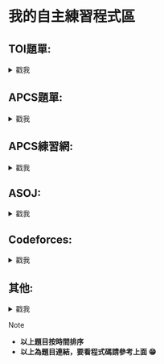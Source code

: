 # 我的自主練習程式區


## TOI題單:
<details>
<summary> 戳我 </summary>
  
- [x] [c199. 爬山去 (Hiking)](https://zerojudge.tw/ShowProblem?problemid=c199)　　　　　　　　　　<sub>2024/2/26~2024/2/26</sub>

- [x] [e622. 虛擬寵物大師 (Master)](https://zerojudge.tw/ShowProblem?problemid=e622)　　　　　　　<sub>2024/2/26~2024/2/26</sub>

- [x] [f515.	英文縮寫 (Abbreviation)](https://zerojudge.tw/ShowProblem?problemid=f515)      　　　　　　<sub>2024/2/29~2024/2/29</sub>

- [x] [e621. 免費停車 (Free Parking)](https://zerojudge.tw/ShowProblem?problemid=e621)　　　　　　<sub>2024/2/29~2024/2/29</sub>

- [x] [f337.	同樂會 (Party)](https://zerojudge.tw/ShowProblem?problemid=f337)　　　　　　　　　　　<sub>2024/2/29~2024/2/29</sub>

- [x] [k516. 根號 (Sqrt)](https://zerojudge.tw/ShowProblem?problemid=k516)　　　　　　　　　　　　<sub>2024/3/1~2024/3/6</sub>

- [x] [l919.	珠寶交易 (Jewel)](https://zerojudge.tw/ShowProblem?problemid=l919)　　　　　　　　　　<sub>2024/2/26~2024/2/26</sub>

- [x] [k467.	分班 (Class)](https://zerojudge.tw/ShowProblem?problemid=k467)　　　　　　　　　　　　<sub>2024/3/2~2024/3/2</sub>

- [x] [e806. 多項式計算 (Polynomial)](https://zerojudge.tw/ShowProblem?problemid=e806)　　　　　　<sub>2024/3/7~2024/3/23</sub>

- [x] [k514.	解藥 (Medicine)](https://zerojudge.tw/ShowProblem?problemid=k514)　　　　　　　　　　<sub>2024/3/8~2024/3/23</sub>

- [x] [n360. 搶21 (The 21 Game)](https://zerojudge.tw/ShowProblem?problemid=n360)　　　　　　　　<sub>2024/3/21~2024/3/22</sub>

- [x] [n361. 數字旅館 (hotel)](https://zerojudge.tw/ShowProblem?problemid=n361)　　　　　　　　　　<sub>2024/3/21~2024/3/21</sub>

- [x] [n362. 質數遊戲 (Primes)](https://zerojudge.tw/ShowProblem?problemid=n362)　　　　　　　　　<sub>2024/3/21~2024/3/27</sub>

- [x] [k468.	打靶 (Target)](https://zerojudge.tw/ShowProblem?problemid=k468)　　　　　　　　　　　<sub>2024/3/23~2024/5/21</sub>

- [x] [e808. 不再傻傻等公車 (Bus)](https://zerojudge.tw/ShowProblem?problemid=e808)　　　　　　　<sub>2024/3/24~2024/3/24</sub>

- [x] [n630. 電影院 (Cinema)](https://zerojudge.tw/ShowProblem?problemid=n360)　　　　　　　　　<sub>2024/4/29~2024/4/29</sub>

- [x] [n631. 撲克 (Poker)](https://zerojudge.tw/ShowProblem?problemid=n361)　　　　　　　　　　　<sub>2024/4/29~2024/5/11</sub>

- [x] [n632. 熱門商品 (Commodity)](https://zerojudge.tw/ShowProblem?problemid=n632)　　　　　　　<sub>2024/4/29~2024/5/15</sub>

- [x] [k466. 成績分析 (Analysis)](https://zerojudge.tw/ShowProblem?problemid=k466)　　　　　　　　　<sub>2024/6/6~2024/6/6</sub>

- [ ] [k253. 成績分析 (Analysis)](https://zerojudge.tw/ShowProblem?problemid=k253)　　　　　　　　　<sub>2024/7/25~</sub>

- [x] [f818. 物競天擇 (Survival)](https://zerojudge.tw/ShowProblem?problemid=f818)　　　　　　　　　<sub>2024/8/10~2024/8/10</sub>

- [x] [f819. 圖書館 (Library)](https://zerojudge.tw/ShowProblem?problemid=f819)　　　　　　　　　<sub>2024/8/10~2024/8/10</sub>

- [ ] [f820. 極限運動 (Sports)](https://zerojudge.tw/ShowProblem?problemid=f820)　　　　　　　　　　　<sub>2024/8/10~</sub>

- [x] [m397. 烤肉 (BBQ)](https://zerojudge.tw/ShowProblem?problemid=m397)　　　　　　　　　<sub>2024/8/12~2024/8/12</sub>

- [x] [e623. 2. PPAP](https://zerojudge.tw/ShowProblem?problemid=e623)　　　　　　　　　<sub>2024/8/13~2024/8/13</sub>

- [x] [h659. 計程車 (Taxi)](https://zerojudge.tw/ShowProblem?problemid=h659)　　　　　　　　　<sub>2024/8/13~2024/8/13</sub>

- [x] [f708. 蟲蟲危機 (Insect)](https://zerojudge.tw/ShowProblem?problemid=f708)　　　　　　　　　<sub>2024/8/13~2024/8/13</sub>

- [x] [g497. 電梯 (Elevator)](https://zerojudge.tw/ShowProblem?problemid=g497)　　　　　　　　　<sub>2024/8/13~2024/8/13</sub>

- [x] [h658. 捕魚 (Fishing)](https://zerojudge.tw/ShowProblem?problemid=h658)　　　　　　　　　<sub>2024/8/13~2024/8/13</sub>

- [x] [j178. 手遊廣告 (Advertisement)](https://zerojudge.tw/ShowProblem?problemid=j178)　　　　　　　　　<sub>2024/8/13~2024/8/13</sub>

- [x] [f043. 1. 小豪的回家作業 (Homework)](https://zerojudge.tw/ShowProblem?problemid=f043)　　　　　　　　　<sub>2024/8/16~2024/8/16</sub>

- [x] [f373. 週年慶 Anniversary](https://zerojudge.tw/ShowProblem?problemid=f373)　　　　　　　　　<sub>2024/8/16~2024/8/16</sub>

- [x] [f706. 時區 (Zone)](https://zerojudge.tw/ShowProblem?problemid=f706)　　　　　　　　　<sub>2024/8/16~2024/8/16</sub>

- [x] [f707. 幸運 7 (Lucky Seven)](https://zerojudge.tw/ShowProblem?problemid=f707)　　　　　　　　　<sub>2024/8/16~2024/8/16</sub>

- [x] [g498. 兔子跳躍 (Rabbit)](https://zerojudge.tw/ShowProblem?problemid=g498)　　　　　　　　　<sub>2024/8/16~2024/8/16</sub>

- [x] [j180. 戰備存糧 (Food)](https://zerojudge.tw/ShowProblem?problemid=j180)　　　　　　　　　<sub>2024/8/16~2024/8/16</sub>

- [x] [l918. P1. 彈珠汽水 (Soda)](https://zerojudge.tw/ShowProblem?problemid=l918)　　　　　　　　　<sub>2024/8/16~2024/8/16</sub>

- [x] [e794. p1.黃金比例](https://zerojudge.tw/ShowProblem?problemid=e794)　　　　　　　　　<sub>2024/8/16~2024/8/16</sub>

- [x] [k924. P1. 數字結合 (Combination)](https://zerojudge.tw/ShowProblem?problemid=k924)　　　　　　　　　<sub>2024/8/16~2024/8/16</sub>

- [x] [g496. 彗星列車 (Comet)](https://zerojudge.tw/ShowProblem?problemid=g496)　　　　　　　　　<sub>2024/8/16~2024/8/16</sub>

- [x] [e798. p5. 卷積神經網路](https://zerojudge.tw/ShowProblem?problemid=e798)　　　　　　　　　<sub>2024/8/16~2024/8/16</sub>

- [x] [f513. 舉旗遊戲 (Flag)](https://zerojudge.tw/ShowProblem?problemid=f513)　　　　　　　　　<sub>2024/8/16~2024/8/16</sub>

- [x] [k398. 密室逃脫 (Escape)](https://zerojudge.tw/ShowProblem?problemid=k398)　　　　　　　　　<sub>2024/8/16~2024/8/16</sub>

- [x] [i376. 尋寶 (Treasure)](https://zerojudge.tw/ShowProblem?problemid=i376)　　　　　　　　　<sub>2024/8/16~2024/8/16</sub>

- [x] [f149. 3. 炸彈偵測器 (Detector)](https://zerojudge.tw/ShowProblem?problemid=f149)　　　　　　　　　<sub>2024/8/16~2024/8/16</sub>

- [x] [o578. 起司 (Cheese)](https://zerojudge.tw/ShowProblem?problemid=o578)　　　　　　　　　<sub>2024/10/1~2024/10/1</sub>

- [x] [o579. 電動滑板車 (e-Scooter)](https://zerojudge.tw/ShowProblem?problemid=o579)　　　　　　　　　<sub>2024/10/1~2024/10/1</sub>

- [X] [o580. 因數計算 (Factor)](https://zerojudge.tw/ShowProblem?problemid=o580)　　　　　　　　　<sub>2024/10/1~2024/10/1</sub>

- [ ] [o626. 檔案順序 (Files)](https://zerojudge.tw/ShowProblem?problemid=o626)　　　　　　　　　<sub>2024/10/1~</sub>

- [ ] [o627. 校外教學分組 (Trip)](https://zerojudge.tw/ShowProblem?problemid=o627)　　　　　　　　　<sub>2024/10/1</sub>

- [ ] [o628. 天秤 (Libra)](https://zerojudge.tw/ShowProblem?problemid=o628)　　　　　　　　　<sub>2024/10/1</sub>

- [X] [k463. 破冰活動 (Icebreaker)](https://zerojudge.tw/ShowProblem?problemid=k463)　　　　　　　　　<sub>2024/10/2~2024/10/2</sub>

- [x] [o921. 生日快樂 (Birthday)](https://zerojudge.tw/ShowProblem?problemid=o921)　　　　　　　　　<sub>2024/11/14~2024/11/14</sub>

- [X] [o922. 年貨大街 (Market)](https://zerojudge.tw/ShowProblem?problemid=o922)　　　　　　　　　<sub>2024/11/14~2024/11/14</sub>

- [x] [o923. 陣列運算 (Array)](https://zerojudge.tw/ShowProblem?problemid=o923)　　　　　　　　　<sub>2024/11/14~2024/11/14</sub>

- [x] [o926. 積木城堡 (Castle)](https://zerojudge.tw/ShowProblem?problemid=o926)　　　　　　　　　<sub>2024/11/14~2024/11/14</sub>

- [X] [o927. 鐵路 (Rail)](https://zerojudge.tw/ShowProblem?problemid=o927)　　　　　　　　　<sub>2024/11/14~2024/11/14</sub>

- [ ] [o928. 入住旅館 (CheckIn)](https://zerojudge.tw/ShowProblem?problemid=o928)　　　　　　　　　<sub>2024/11/14~</sub>

- [ ] [f815.	遊戲升等](https://zerojudge.tw/ShowProblem?problemid=f815)　　　　　　　　　　　<sub></sub>

</details>
  
## APCS題單:
<details>
<summary> 戳我 </summary>
  
- [x] [m370. 1. 機械鼠](https://zerojudge.tw/ShowProblem?problemid=m370)　　　　　　　　　　　<sub>2023/11/9~2023/11/16</sub>

- [x] [m371. 2. 卡牌遊戲](https://zerojudge.tw/ShowProblem?problemid=m371)　　　　　　　　　　<sub>2023/12/30~2023/12/30</sub>

- [x] [c290. 1.	秘密差](https://zerojudge.tw/ShowProblem?problemid=c290)　　　　　　　　　　　　<sub>2024/3/20~2024/3/23</sub>

- [x] [e289. 3. 美麗的彩帶](https://zerojudge.tw/ShowProblem?problemid=e289)　　　　　　　　　　<sub>2024/3/23~2024/4/27</sub>

- [x] [j605. 1.	程式考試](https://zerojudge.tw/ShowProblem?problemid=j605)　　　　　　　　　　　<sub>2024/3/27~2024/3/27</sub>

- [x] [f580. 2. 骰子](https://zerojudge.tw/ShowProblem?problemid=f580)　　　　　　　　　　　　　<sub>2024/3/28~2024/3/29</sub>

- [x] [g276. 2. 魔王迷宮](https://zerojudge.tw/ShowProblem?problemid=g276)　　　　　　　　　　　<sub>2024/3/28~2024/7/7</sub>

- [x]  [b966. 3. 線段覆蓋長度](https://zerojudge.tw/ShowProblem?problemid=b966)　　　　　　　　　<sub>2024/4/6~2024/4/6</sub>

- [ ] [h084. 4. 牆上海報](https://zerojudge.tw/ShowProblem?problemid=h084)　　　　　　　　　　　<sub>2024/4/7~</sub>

- [ ] [j123. 2. 運貨站](https://zerojudge.tw/ShowProblem?problemid=j123)　　　　　　　　　　　　<sub>2024/4/18~</sub>

- [x] [b965. 2. 矩陣轉換](https://zerojudge.tw/ShowProblem?problemid=b965)　　　　　　　　　　　<sub>2024/4/20~2024/8/19</sub> 

- [x] [h081. 2. 程式交易](https://zerojudge.tw/ShowProblem?problemid=h081)　　　　　　　　　　　<sub>2024/5/2~2024/5/2</sub>

- [x] [m931. 1. 遊戲選角](https://zerojudge.tw/ShowProblem?problemid=m931)　　　　　　　　　　　<sub>2024/6/3~2024/6/3</sub>

- [x] [o076. 1. 特技表演](https://zerojudge.tw/ShowProblem?problemid=o076)　　　　　　　　　　　<sub>2024/6/16~2024/6/16</sub>

- [x] [o077. 2. 電子畫布](https://zerojudge.tw/ShowProblem?problemid=o077)　　　　　　　　　　　<sub>2024/6/16~2024/6/16</sub>

- [ ] [o078. 3. 缺字問題](https://zerojudge.tw/ShowProblem?problemid=o078)　　　　　　　　　　　<sub>2024/6/16~</sub>

- [x] [k731. 1. 路徑偵測](https://zerojudge.tw/ShowProblem?problemid=k731)　　　　　　　　　　　<sub>2024/7/7~2024/7/7</sub>

- [x] [j606. 2. 造字程式](https://zerojudge.tw/ShowProblem?problemid=j606)　　　　　　　　　　　<sub>2024/8/10~2024/8/10</sub>

- [x] [c294. 1. 三角形辨別](https://zerojudge.tw/ShowProblem?problemid=c294)　　　　　　　　　　　<sub>2024/8/16~2024/8/16</sub>

- [x] [c461. apcs 邏輯運算子 (Logic Operators)](https://zerojudge.tw/ShowProblem?problemid=c461)　　　　　　　　　　　　　<sub>2024/8/16~2024/8/16</sub>

- [x] [e286. 籃球比賽](https://zerojudge.tw/ShowProblem?problemid=e286)　　　　　　　　　　　<sub>2024/8/17~2024/8/17</sub>

- [x] [f579. 1. 購物車](https://zerojudge.tw/ShowProblem?problemid=f579)　　　　　　　　　　　<sub>2024/8/17~2024/8/17</sub>

- [x] [g595. 1. 修補圍籬](https://zerojudge.tw/ShowProblem?problemid=g595)　　　　　　　　　　　<sub>2024/8/17~2024/8/17</sub>

- [x] [b964. 1. 成績指標](https://zerojudge.tw/ShowProblem?problemid=b964)　　　　　　　　　　　　　<sub>2024/8/17~2024/8/17</sub>

- [x] [e313. 最少相異字母](https://zerojudge.tw/ShowProblem?problemid=e313)　　　　　　　　　　　<sub>2024/8/17~2024/8/17</sub>

- [x] [e287. 機器人的路徑](https://zerojudge.tw/ShowProblem?problemid=e287)　　　　　　　　　　　<sub>2024/8/17~2024/8/17</sub>

- [x] [f313. 2. 人口遷移](https://zerojudge.tw/ShowProblem?problemid=f313)　　　　　　　　　　　　　<sub>2024/8/17~2024/8/17</sub>

- [X] [c291. 2. 小群體](https://zerojudge.tw/ShowProblem?problemid=c291)　　　　　　　　　　　　<sub>2024/9/7~2024/9/7</sub>

- [X] [h026. 1. 猜拳](https://zerojudge.tw/ShowProblem?problemid=h026)　　　　　　　　　　　　<sub>2024/10/18~2024/10/18</sub>

- [X] [o711. 1. 裝飲料](https://zerojudge.tw/ShowProblem?problemid=o711)　　　　　　　　　　　　<sub>2024/10/20~2024/10/20</sub>

- [X] [o712. 2. 蒐集寶石](https://zerojudge.tw/ShowProblem?problemid=o712)　　　　　　　　　　　　<sub>2024/10/20~2024/10/20</sub>

- [ ] [c575. 4. 基地台](https://zerojudge.tw/ShowProblem?problemid=c575)　　　　　　　　　　　　　<sub></sub>

- [ ] [i401. 3. 雷射測試](https://zerojudge.tw/ShowProblem?problemid=i401)　　　　　　　　　　　<sub></sub>

- [ ] [h083. 3. 數位占卜](https://zerojudge.tw/ShowProblem?problemid=h083)　　　　　　　　　　　<sub></sub>

- [ ] [f581. 3. 圓環出口](https://zerojudge.tw/ShowProblem?problemid=f581)　　　　　　　　　　　<sub></sub>

</details>

## APCS練習網:
<details>
<summary> 戳我 </summary>

- [ ] [a152: 二分搜尋](https://apcsclass.csie.ntnu.edu.tw/ShowProblem?problemid=a152)　　　　　　　　　　　　<sub>2024/4/7~</sub>

- [X] [a051: 城市旅遊](https://apcsclass.csie.ntnu.edu.tw/ShowProblem?problemid=a051)　　　　　　　　　　　<sub>2024/9/6~2024/9/6</sub>

- [X] [a102: 油田](https://apcsclass.csie.ntnu.edu.tw/ShowProblem?problemid=a102)　　　　　　　　　　　　<sub>2024/9/7~2024/9/7</sub>

- [X] [a103: 小群體](https://apcsclass.csie.ntnu.edu.tw/ShowProblem?problemid=a103)　　　　　　　　　　　　<sub>2024/9/7~2024/9/7</sub>

- [ ] [a109: 跑長編碼與資料壓縮](https://apcsclass.csie.ntnu.edu.tw/ShowProblem?problemid=a109)　　　　　　　　　　　　　<sub></sub>

- [ ] [a153: 二分法求解](https://apcsclass.csie.ntnu.edu.tw/ShowProblem?problemid=a153)　　　　　　　　　　　<sub></sub>

</details>

## ASOJ:
<details>
<summary> 戳我 </summary>
  
- [ ] [礦坑 (Mine)](https://apcs-simulation.com/problem/apcs0303)　　　　　　　　　　　　　<sub>2024/4/3~</sub>

- [X] [遊戲 (Game)](https://apcs-simulation.com/problem/apcs0801)　　　　　　　　　　　　<sub>2024/8/31~2024/9/6</sub>

- [X] [天旋地轉 (Spinning)](https://apcs-simulation.com/problem/apcs0802)　　　　　　　　　　　　<sub>2024/8/31~2024/8/31</sub>

</details>

## Codeforces:
<details>
<summary> 戳我 </summary>

- [X] [B. Three Brothers](https://codeforces.com/problemset/problem/2010/B)　　　　　　　　　　　　<sub>2024/9/14~2024/9/14</sub>
  
- [X] [A. Alternating Sum of Numbers](https://codeforces.com/problemset/problem/2010/A)　　　　　<sub>2024/9/14~2024/9/14</sub>

- [X] [A. A+B Again?](https://codeforces.com/problemset/problem/1999/A)　　　　　　　　　　　　<sub>2024/9/14~2024/9/14</sub>

- [X] [A. Problem Generator](https://codeforces.com/contest/1980/problem/A)　　　　　　　　　　　　<sub>2024/9/21~2024/9/21</sub>

</details>


## 其他:
<details>
<summary> 戳我 </summary>
  
- [x] [a565.	p&q的邂逅](https://zerojudge.tw/ShowProblem?problemid=a565)　　　　　　　　　　　<sub>2024/2/20~2024/4/27</sub>

- [x] [i213.	stack 練習](https://zerojudge.tw/ShowProblem?problemid=i213)　　　　　　　　　　　　<sub>2024/2/20~2024/2/20</sub>

- [x] [a915. 二维点排序](https://zerojudge.tw/ShowProblem?problemid=a915)　　　　　　　　　　　<sub>2024/3/20~2024/3/20</sub>

- [x] [a233. 排序法~~~ 挑戰極限](https://zerojudge.tw/ShowProblem?problemid=a233)　　　　　　　<sub>2024/3/20~2024/3/20</sub>

- [ ] [a021. 大數運算](https://zerojudge.tw/ShowProblem?problemid=a021)　　　　　　　　　　　　<sub>2024/3/30~</sub>

- [ ] [d485. 我愛偶數](https://zerojudge.tw/ShowProblem?problemid=d485)　　　　　　　　　　　　<sub>2024/4/1~</sub>

- [x] [a539. Flip Sort](https://zerojudge.tw/ShowProblem?problemid=a539)　　　　　　　　　　　　<sub>2024/4/1~2024/4/7</sub>

- [x] [b513.	判斷質數-商競103](https://zerojudge.tw/ShowProblem?problemid=b513)　　　　　　　　<sub>2024/4/3~2024/4/3</sub>

- [x] [d732.	二分搜尋法](https://zerojudge.tw/ShowProblem?problemid=d732)　　　　　　　　　　　<sub>2024/4/3~2024/4/5</sub>

- [x] [a007. 判斷質數](https://zerojudge.tw/ShowProblem?problemid=a007)　　　　　　　　　　　　<sub>2024/4/7~2024/4/7</sub>

- [x] [hwsh_a317. 長腿阿馨爬樓梯](https://zerojudge.tw/ShowProblem?problemid=a233)　　　　　　<sub>2024/4/10~2024/4/10</sub>

- [x] [b184. 5. 裝貨櫃問題](https://zerojudge.tw/ShowProblem?problemid=b184)　　　　　　　　　　<sub>2024/4/17~2024/4/17</sub>

- [x] [c833. 第四題：二維陣列](https://zerojudge.tw/ShowProblem?problemid=c833)　　　　　　　　<sub>2024/5/23~2024/5/30</sub>

- [x] [d637. 路過的鴨duck](https://zerojudge.tw/ShowProblem?problemid=d637)　　　　　　　　<sub>2024/7/28~2024/8/8</sub>

- [x] [a587. 祖靈好孝順 ˋˇˊ](https://zerojudge.tw/ShowProblem?problemid=a587)　　　　　　　　<sub>2024/8/8~2024/8/8</sub>

- [x] [f345. 新手練習題—陣列](https://zerojudge.tw/ShowProblem?problemid=f345)　　　　　　　　<sub>2024/8/8~2024/8/8</sub>

- [x] [d073. 分組報告](https://zerojudge.tw/ShowProblem?problemid=d073)　　　　　　　　　　　　<sub>2024/8/12~8/16</sub>

- [x] [a006. 一元二次方程式](https://zerojudge.tw/ShowProblem?problemid=a006)　　　　　　　　　　　　<sub>2024/8/12~8/12</sub>

- [x] [d491. 我也愛偶數 (swap 版)](https://zerojudge.tw/ShowProblem?problemid=d491)　　　　　　　　<sub>2024/8/15~2024/8/15</sub>

- [x] [c316. 最遠點對！前傳](https://zerojudge.tw/ShowProblem?problemid=c316)　　　　　　　　<sub>2024/8/15~2024/8/15</sub>

- [x] [e924. pC. 括號配對](https://zerojudge.tw/ShowProblem?problemid=e924)　　　　　　　　<sub>2024/8/16~2024/8/16</sub>

- [x] [c123. 00514 - Rails](https://zerojudge.tw/ShowProblem?problemid=c123)　　　　　　　　<sub>2024/8/16~2024/8/16</sub>

- [x] [a053. Sagit's 計分程式](https://zerojudge.tw/ShowProblem?problemid=a053)　　　　　　　　<sub>2024/8/16~2024/8/16</sub>

- [x] [d511. 小明的作業](https://zerojudge.tw/ShowProblem?problemid=d511)　　　　　　　　<sub>2024/8/16~2024/8/16</sub>

- [x] [g779. 小億老師的幸運數字](https://zerojudge.tw/ShowProblem?problemid=g779)　　　　　　　　<sub>2024/8/16~2024/8/16</sub>

- [x] [d067. 格瑞哥里的煩惱 (1 行版)](https://zerojudge.tw/ShowProblem?problemid=d067)　　　　　　　　<sub>2024/8/16~2024/8/16</sub>

- [x] [d069. 格瑞哥里的煩惱 (t 行版)](https://zerojudge.tw/ShowProblem?problemid=d069)　　　　　　　　<sub>2024/8/16~2024/8/16</sub>

- [x] [d070. 格瑞哥里的煩惱 (0 尾版)](https://zerojudge.tw/ShowProblem?problemid=d070)　　　　　　　　<sub>2024/8/16~2024/8/16</sub>

- [x] [d071. 格瑞哥里的煩惱 (EOF 版)](https://zerojudge.tw/ShowProblem?problemid=d071)　　　　　　　　<sub>2024/8/16~2024/8/16</sub>

- [x] [d072. 格瑞哥里的煩惱 (Case 版)](https://zerojudge.tw/ShowProblem?problemid=d072)　　　　　　　　<sub>2024/8/16~2024/8/16</sub>

- [x] [a024. 最大公因數(GCD)](https://zerojudge.tw/ShowProblem?problemid=a024)　　　　　　　　<sub>2024/8/16~2024/8/16</sub>

- [x] [a040. 阿姆斯壯數](https://zerojudge.tw/ShowProblem?problemid=a040)　　　　　　　　<sub>2024/8/16~2024/8/16</sub>

- [x] [a059. 完全平方和](https://zerojudge.tw/ShowProblem?problemid=a059)　　　　　　　　<sub>2024/8/16~2024/8/16</sub>

- [x] [a148. You Cannot Pass?!](https://zerojudge.tw/ShowProblem?problemid=a148)　　　　　　　　<sub>2024/8/16~2024/8/16</sub>

- [x] [b294. 經濟大恐荒](https://zerojudge.tw/ShowProblem?problemid=b294)　　　　　　　　<sub>2024/8/16~2024/8/16</sub>

- [x] [c013. 00488 - Triangle Wave ](https://zerojudge.tw/ShowProblem?problemid=c013)　　　　　　　　<sub>2024/8/16~2024/8/16</sub>

- [x] [a022. 迴文](https://zerojudge.tw/ShowProblem?problemid=a022)　　　　　　　　<sub>2024/8/16~2024/8/16</sub>

- [x] [d049. 中華民國萬歲！](https://zerojudge.tw/ShowProblem?problemid=d049)　　　　　　　　<sub>2024/8/16~2024/8/16</sub>

- [x] [d058. BASIC 的 SGN 函數](https://zerojudge.tw/ShowProblem?problemid=d070)　　　　　　　　<sub>2024/8/16~2024/8/16</sub>

- [x] [d010. 盈數、虧數和完全數](https://zerojudge.tw/ShowProblem?problemid=d010)　　　　　　　　<sub>2024/8/16~2024/8/16</sub>

- [x] [e343. BMI 計算](https://zerojudge.tw/ShowProblem?problemid=e343)　　　　　　　　<sub>2024/8/16~2024/8/16</sub>

- [x] [d051. 糟糕，我發燒了！](https://zerojudge.tw/ShowProblem?problemid=d051)　　　　　　　　<sub>2024/8/16~2024/8/16</sub>

- [x] [a004. 文文的求婚](https://zerojudge.tw/ShowProblem?problemid=a004)　　　　　　　　<sub>2024/8/16~2024/8/16</sub>

- [x] [d532. 文文的求婚 (三)](https://zerojudge.tw/ShowProblem?problemid=d532)　　　　　　　　<sub>2024/8/16~2024/8/16</sub>

- [x] [e533. 11942 - Lumberjack Sequencing](https://zerojudge.tw/ShowProblem?problemid=e533)　　　　　　　　<sub>2024/8/16~2024/8/16</sub>

- [x] [a799. 正值國](https://zerojudge.tw/ShowProblem?problemid=a799)　　　　　　　　<sub>2024/8/16~2024/8/16</sub>

- [x] [c435. MAX ! MAX ! MAX !](https://zerojudge.tw/ShowProblem?problemid=c435)　　　　　　　　<sub>2024/8/16~2024/8/16</sub>

- [x] [k026. 中位數](https://zerojudge.tw/ShowProblem?problemid=k026)　　　　　　　　<sub>2024/8/16~2024/8/16</sub>

- [x] [c508. 去蟲](https://zerojudge.tw/ShowProblem?problemid=c508)　　　　　　　　<sub>2024/8/16~2024/8/16</sub>

- [x] [d817. Pascal's triangle's secret (I)](https://zerojudge.tw/ShowProblem?problemid=d817)　　　　　　　　<sub>2024/8/16~2024/8/16</sub>

- [x] [g488. COVID-101](https://zerojudge.tw/ShowProblem?problemid=g488)　　　　　　　　<sub>2024/8/16~2024/8/16</sub>

- [x] [e357. 遞迴函數練習](https://zerojudge.tw/ShowProblem?problemid=e357)　　　　　　　　<sub>2024/8/16~2024/8/16</sub>

- [x] [b877. 我是電視迷](https://zerojudge.tw/ShowProblem?problemid=b877)　　　　　　　　<sub>2024/8/16~2024/8/16</sub>

- [x] [d063. 0 與 1](https://zerojudge.tw/ShowProblem?problemid=d063)　　　　　　　　<sub>2024/8/16~2024/8/16</sub>

- [x] [d827. 買鉛筆](https://zerojudge.tw/ShowProblem?problemid=d827)　　　　　　　　<sub>2024/8/16~2024/8/16</sub>

- [x] [d483. hello, world](https://zerojudge.tw/ShowProblem?problemid=d483)　　　　　　　　<sub>2024/8/16~2024/8/16</sub>

- [x] [d126. 一、牧场围栏](https://zerojudge.tw/ShowProblem?problemid=d126)　　　　　　　　<sub>2024/8/16~2024/8/16</sub>

- [x] [d050. 妳那裡現在幾點了？](https://zerojudge.tw/ShowProblem?problemid=d050)　　　　　　　　<sub>2024/8/16~2024/8/16</sub>

- [x] [d507. 三角形的判斷](https://zerojudge.tw/ShowProblem?problemid=d507)　　　　　　　　<sub>2024/8/16~2024/8/16</sub>

- [x] [a009. 解碼器](https://zerojudge.tw/ShowProblem?problemid=a009)　　　　　　　　<sub>2024/8/16~2024/8/16</sub>

- [x] [a224. 明明愛明明](https://zerojudge.tw/ShowProblem?problemid=a224)　　　　　　　　<sub>2024/8/16~2024/8/16</sub>

- [x] [a015. 矩陣的翻轉](https://zerojudge.tw/ShowProblem?problemid=a015)　　　　　　　　<sub>2024/8/16~2024/8/16</sub>

- [x] [a227. 三龍杯 -> 河內之塔 ](https://zerojudge.tw/ShowProblem?problemid=a227)　　　　　　　　<sub>2024/8/16~2024/8/16</sub>

- [ ] [b936. Kevin 愛橘子](https://zerojudge.tw/ShowProblem?problemid=b936)　　　　　　　　<sub>2024/8/17~</sub>

- [ ] [k184. 房屋推薦](https://zerojudge.tw/ShowProblem?problemid=k184)　　　　　　　　　　　　<sub></sub>

- [ ] [d237.	質數合](https://zerojudge.tw/ShowProblem?problemid=d237)　　　　　　　　<sub></sub>

- [ ] [hwsh_a318.	小妮爬樓梯（總次數上限版）](https://judge.hwsh.tc.edu.tw/ShowProblem?problemid=a318)　　　　　　　　<sub></sub>

- [ ] [hwsh_a319.	小妮爬樓梯（連續次數上限版）](https://judge.hwsh.tc.edu.tw/ShowProblem?problemid=a319)　　　　　　　　<sub></sub>


</details>

> [!NOTE]
> - **以上題目按時間排序**
> - **以上為題目連結，要看程式碼請參考上面 :grin:**
